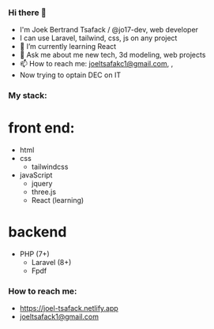 ### Hi there 👋

- I'm Joek Bertrand Tsafack / @jo17-dev, web developer 
- I can use Laravel, tailwind, css, js on any project
- 🔭 I’m currently learning React
- 💬 Ask me about me new tech, 3d modeling, web projects
- 📫 How to reach me: joeltsafakc1@gmail.com, , 
- Now trying to optain DEC on IT

### My stack:
# front end:
  - html
  - css
    - tailwindcss 
  - javaScript
    - jquery
    - three.js
    - React (learning)
  # backend
  - PHP (7+)
     - Laravel (8+)
     - Fpdf

### How to reach me: 
 - https://joel-tsafack.netlify.app
 - joeltsafack1@gmail.com
